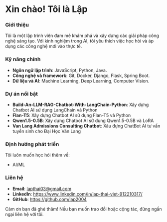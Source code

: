 # Xin chào! Tôi là Lập  

### Giới thiệu  
Tôi là một lập trình viên đam mê khám phá và xây dựng các giải pháp công nghệ sáng tạo. Với kinh nghiệm trong AI, tôi yêu thích việc học hỏi và áp dụng các công nghệ mới vào thực tế.

###  Kỹ năng chính
- **Ngôn ngữ lập trình**: JavaScript, Python, Java.
- **Công nghệ và framework**: Git, Docker, Django, Flask, Spring Boot.
- **Dữ liệu và AI**: Machine Learning, Deep Learning, Computer Vision.

###  Dự án nổi bật
- **Build-An-LLM-RAG-Chatbot-With-LangChain-Python**: Xây dựng Chatbot AI sử dụng LangChain và Python
- **Flan-T5**: Xây dựng Chatbot AI sử dụng Flan-T5 và Python
- **Qwen1.5-0.5B**: Xây dựng Chatbot AI sử dụng Qwen1.5-0.5B và LoRA
- **Van Lang Admissions Consulting Chatbot**: Xâu đựng ChatBot AI tư vấn tuyển sinh cho Đại Học Văn Lang

###  Định hướng phát triển
Tôi luôn muốn học hỏi thêm về:
- AI/ML

###  Liên hệ
- **Email**: lapthai03@gmail.com
- **LinkedIn**: https://www.linkedin.com/in/lap-thai-viet-912210317/
- **GitHub**: https://github.com/lap2004

Cảm ơn bạn đã ghé thăm! Nếu bạn muốn trao đổi hoặc cộng tác, đừng ngần ngại liên hệ với tôi.

